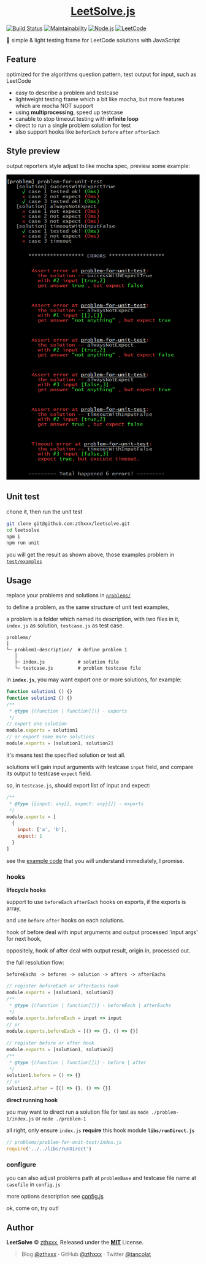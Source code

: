 <h1 align="center"><a href="https://github.com/zthxxx/leetsolve" target="_blank">LeetSolve.js</a></h1>

[![Build Status](https://travis-ci.org/zthxxx/leetsolve.svg?branch=master)](https://travis-ci.org/zthxxx/leetsolve)
[![Maintainability](https://api.codeclimate.com/v1/badges/72768b68dd90d81e5dad/maintainability)](https://codeclimate.com/github/zthxxx/leetsolve/maintainability)
[![Node.js](https://img.shields.io/badge/node-8.x%20LTS-blue.svg)](https://nodejs.org/)
[![LeetCode](https://img.shields.io/badge/LeetCode-tancolat-ff69b4.svg)](https://leetcode.com/tancolat/)

:cake: simple & light testing frame for LeetCode solutions with JavaScript


## Feature

optimized for the algorithms question pattern, test output for input, such as LeetCode

- easy to describe a problem and testcase
- lightweight testing frame which a bit like mocha, but more features which are mocha NOT support
- using **multiprocessing**, speed up testcase
- canable to stop timeout testing with **infinite loop**
- direct to run a single problem solution for test
- also support hooks like `beforEach` `before` `after` `afterEach`


## Style preview

output reporters style adjust to like mocha spec, preview some example:

![testing-output-style](./docs/test-preview.png)


## Unit test

chone it, then run the unit test

```bash
git clone git@github.com:zthxxx/leetsolve.git
cd leetsolve
npm i
npm run unit
```

you will get the result as shown above, those examples problem in [`test/examples`](./test/examples/)


## Usage

replace your problems and solutions in [`problems/`](./problems/)

to define a problem, as the same structure of unit test examples,

a problem is a folder which named its description, with two files in it, `index.js` as solution, `testcase.js` as test case.

```
problems/
│
└─ problem1-description/  # define problem 1
   │
   ├─ index.js            # solution file
   └─ testcase.js         # problem testcase file
```

in **`index.js`**, you may want export one or more solutions, for example:

```js
function solution1 () {}
function solution2 () {}
/**
 * @type {(function | function[])} - exports
 */
// export one solution
module.exports = solution1
// or export some more solutions
module.exports = [solution1, solution2]
```

it's means test the specified solution or test all.

solutions will gain input arguments with testcase `input` field, and compare its output to testcase `expect` field.

so, in `testcase.js`, should export list of input and expect:

```js
/**
 * @type {{input: any[], expect: any}[]} - exports
 */
module.exports = [
  {
    input: ['a', 'b'],
    expect: 1
  }
]
```

see the [example code](./test/examples/problem-for-unit-test) that you will understand immediately, I promise.

### hooks

**lifecycle hooks**

support to use `beforeEach` `afterEach` hooks on exports, if the exports is array,

and use `before` `after` hooks on each solutions.

hook of before deal with input arguments and output processed 'input args' for next hook,

oppositely, hook of after deal with output result, origin in, processed out.

the full resolution flow:

```
beforeEachs -> befores -> solution -> afters -> afterEachs
```

```js
// register beforeEach or afterEachs hook
module.exports = [solution1, solution2]
/**
 * @type {(function | function[])} - beforeEach | afterEachs
 */
module.exports.beforeEach = input => input
// or
module.exports.beforeEach = [() => {}, () => {}]
```

```js
// register before or after hook
module.exports = [solution1, solution2]
/**
 * @type {(function | function[])} - before | after
 */
solution1.before = () => {}
// or
solution2.after = [() => {}, () => {}]
```

**direct running hook**

you may want to direct run a solution file for test as `node ./problem-1/index.js` or `node ./problem-1`

all right, only ensure `index.js`  **require** this hook module **`libs/runDirect.js`**

```js
// problems/problem-for-unit-test/index.js
require('../../libs/runDirect')
```


### configure

you can also adjust problems path at `problemBase` and testcase file name at `casefile` in `config.js`

more options description see [config.js](./config.js)


ok, come on, try out!


## Author

**LeetSolve** © [zthxxx](https://github.com/zthxxx), Released under the **[MIT](./LICENSE)** License.<br>

> Blog [@zthxxx](https://blog.zthxxx.com) · GitHub [@zthxxx](https://github.com/zthxxx) · Twitter [@tancolat](https://twitter.com/tancolat)
